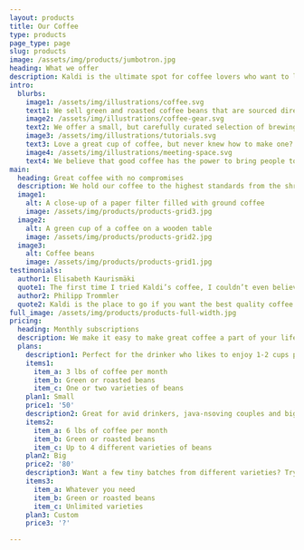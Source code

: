 ```yaml
---
layout: products
title: Our Coffee
type: products
page_type: page
slug: products
image: /assets/img/products/jumbotron.jpg
heading: What we offer
description: Kaldi is the ultimate spot for coffee lovers who want to learn about their java’s origin and support the farmers that grew it. We take coffee production, roasting and brewing seriously and we’re glad to pass that knowledge to anyone.
intro:
  blurbs:
    image1: /assets/img/illustrations/coffee.svg
    text1: We sell green and roasted coffee beans that are sourced directly from independent farmers and farm cooperatives. We’re proud to offer a variety of coffee beans grown with great care for the environment and local communities. Check our post or contact us directly for current availability.
    image2: /assets/img/illustrations/coffee-gear.svg
    text2: We offer a small, but carefully curated selection of brewing gear and tools for every taste and experience level. No matter if you roast your own beans or just bought your first french press, you’ll find a gadget to fall in love with in our shop.
    image3: /assets/img/illustrations/tutorials.svg
    text3: Love a great cup of coffee, but never knew how to make one? Bought a fancy new Chemex but have no clue how to use it? Don't worry, we’re here to help. You can schedule a custom 1-on-1 consultation with our baristas to learn anything you want to know about coffee roasting and brewing. Email us or call the store for details.
    image4: /assets/img/illustrations/meeting-space.svg
    text4: We believe that good coffee has the power to bring people together.  That’s why we decided to turn a corner of our shop into a cozy meeting space where you can hang out with fellow coffee lovers and learn about coffee making techniques. All of the artwork on display there is for sale. The full price you pay goes to the artist.
main:
  heading: Great coffee with no compromises
  description: We hold our coffee to the highest standards from the shrub to the cup.  That’s why we’re meticulous and transparent about each step of the coffee’s journey. We personally visit each farm to make sure the conditions are optimal for the plants, farmers and the local environment.
  image1:
    alt: A close-up of a paper filter filled with ground coffee
    image: /assets/img/products/products-grid3.jpg
  image2:
    alt: A green cup of a coffee on a wooden table
    image: /assets/img/products/products-grid2.jpg
  image3:
    alt: Coffee beans
    image: /assets/img/products/products-grid1.jpg
testimonials:
  author1: Elisabeth Kaurismäki
  quote1: The first time I tried Kaldi’s coffee, I couldn’t even believe that was the same thing I’ve been drinking every morning.
  author2: Philipp Trommler
  quote2: Kaldi is the place to go if you want the best quality coffee. I love their stance on empowering farmers and transparency.
full_image: /assets/img/products/products-full-width.jpg
pricing:
  heading: Monthly subscriptions
  description: We make it easy to make great coffee a part of your life. Choose one of our monthly subscription plans to receive great coffee at your doorstep each month. Contact us about more details and payment info.
  plans:
    description1: Perfect for the drinker who likes to enjoy 1-2 cups per day.
    items1:
      item_a: 3 lbs of coffee per month
      item_b: Green or roasted beans
      item_c: One or two varieties of beans
    plan1: Small
    price1: '50'
    description2: Great for avid drinkers, java-nsoving couples and bigger crowds
    items2:
      item_a: 6 lbs of coffee per month
      item_b: Green or roasted beans
      item_c: Up to 4 different varieties of beans
    plan2: Big
    price2: '80'
    description3: Want a few tiny batches from different varieties? Try our custom plan
    items3:
      item_a: Whatever you need
      item_b: Green or roasted beans
      item_c: Unlimited varieties
    plan3: Custom
    price3: '?'

---
```



